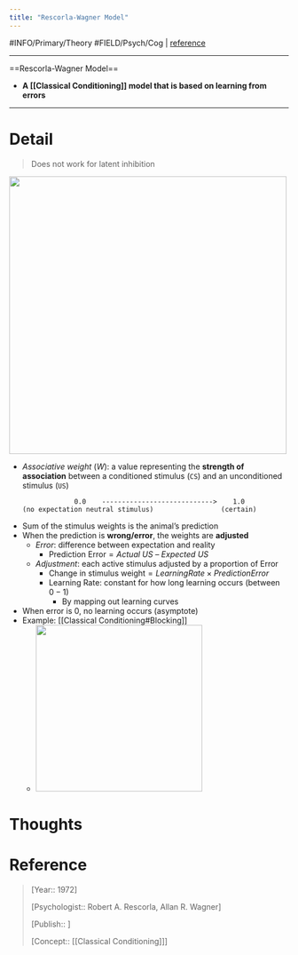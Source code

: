 ```yaml
---
title: "Rescorla-Wagner Model"
---
```



#INFO/Primary/Theory #FIELD/Psych/Cog  | [reference](https://en.wikipedia.org/wiki/Rescorla%E2%80%93Wagner_model)

---

==Rescorla-Wagner Model==

- **A [[Classical Conditioning]] model that is based on learning from errors**

---

# Detail

> Does not work for latent inhibition


<img src="https://tva1.sinaimg.cn/large/008vxvgGgy1h71q51b1w3j30vc08mjt1.jpg" width="500">

- *Associative weight* ($W$): a value representing the **strength of association** between a conditioned stimulus (`CS`) and an unconditioned stimulus (`US`)
    ```text
                 0.0    ---------------------------->    1.0
    (no expectation neutral stimulus)                 (certain)
    ```
- Sum of the stimulus weights is the animal’s prediction
- When the prediction is **wrong/error**, the weights are **adjusted**
    - *Error*: difference between expectation and reality
        - $\text{Prediction Error} = Actual \ US\ – \ Expected \ US$
    - *Adjustment*: each active stimulus adjusted by a proportion of Error
        - $\text{Change in stimulus weight} = Learning Rate \times Prediction Error$
        - Learning Rate: constant for how long learning occurs (between $0-1$)
            - By mapping out learning curves
- When error is 0, no learning occurs (asymptote)
- Example: [[Classical Conditioning#Blocking]]
    - <img src="https://tva1.sinaimg.cn/large/008vxvgGgy1h7ht82t2fmj31bg0hggnx.jpg" width="300">


# Thoughts

# Reference

> [Year:: 1972]
>
> [Psychologist:: Robert A. Rescorla, Allan R. Wagner]
>
> [Publish:: ]
>
> [Concept:: [[Classical Conditioning]]]
